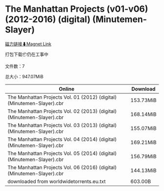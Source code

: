 # The Manhattan Projects (v01-v06)(2012-2016) (digital) (Minutemen-Slayer)

[磁力链接⬇Magnet Link](magnet:?xt=urn:btih:80c3af5a7441ca73c01f84ad06a20f63a052bf8e&dn=The%20Manhattan%20Projects%20%28v01-v06%29%282012-2016%29%20%28digital%29%20%28Minutemen-Slayer%29)

打包下载📦仍在工事中

文件数：7

总大小：947.07MiB

Online | Download
--- | ---
The Manhattan Projects Vol. 01 (2012) (digital) (Minutemen-Slayer).cbr | 153.73MiB
The Manhattan Projects Vol. 02 (2013) (digital) (Minutemen-Slayer).cbr | 168.14MiB
The Manhattan Projects Vol. 03 (2013) (digital) (Minutemen-Slayer).cbr | 155.07MiB
The Manhattan Projects Vol. 04 (2014) (digital) (Minutemen-Slayer).cbr | 169.21MiB
The Manhattan Projects Vol. 05 (2014) (digital) (Minutemen-Slayer).cbr | 156.79MiB
The Manhattan Projects Vol. 06 (2016) (digital) (Minutemen-Slayer).cbr | 144.13MiB
downloaded from worldwidetorrents.eu.txt | 603.00B
